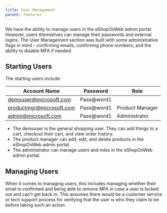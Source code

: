 ```yaml
---
title: User Management
parent: Features
---
```


We have the ability to manage users in the eShopOnWeb admin portal. However, users themselves can manage their passwords and external logins. The User Management section was built with some administrative flags in mind - confirming emails, confirming phone numbers, and the ability to disable MFA if needed.

## Starting Users

The starting users include:

| Account Name | Password | Role |
|--------------|----------|------|
| demouser@microsoft.com | Pass@word1 | |
| productmgr@microsoft.com | Pass@word1 | Product Manager |
| admin@microsoft.com | Pass@word1 | Administrator |

- The demouser is the general shopping user. They can add things to a cart, checkout their cart, and view order history.
- The product manager can add, edit, and delete products in the eShopOnWeb admin portal.
- The administrator can manage users and roles in the eShopOnWeb admin portal.

## Managing Users

When it comes to managing users, this includes managing whether their email is confirmed and being able to remove MFA in case a user is locked out and can't get back in. This assumes there would be a customer service or tech support process for verifying that the user is who they claim to be before taking such an action.